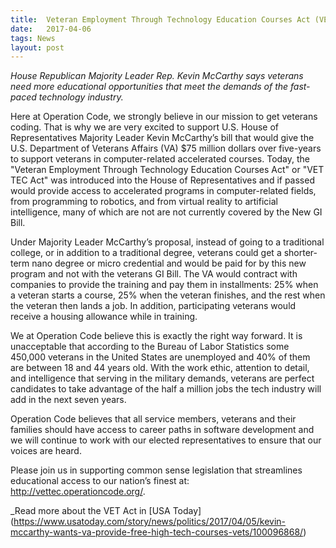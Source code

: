 ```yaml
---
title:  Veteran Employment Through Technology Education Courses Act (VET TEC Act)
date:   2017-04-06
tags: News
layout: post
---
```

_House Republican Majority Leader Rep. Kevin McCarthy says veterans need more educational opportunities that meet the demands of the fast-paced technology industry._

Here at Operation Code, we strongly believe in our mission to get veterans coding. That is why we are very excited to support U.S. House of Representatives Majority Leader Kevin McCarthy’s bill that would give the U.S. Department of Veterans Affairs (VA) $75 million dollars over five-years to support veterans in computer-related accelerated courses.
Today, the "Veteran Employment Through Technology Education Courses Act" or "VET TEC Act" was introduced into the House of Representatives and if passed would provide access to accelerated programs in computer-related fields, from programming to robotics, and from virtual reality to artificial intelligence, many of which are not are not currently covered by the New GI Bill.

Under Majority Leader McCarthy’s proposal, instead of going to a traditional college, or in addition to a traditional degree, veterans could get a shorter-term nano degree or micro credential and would be paid for by this new program and not with the veterans GI Bill. The VA would contract with companies to provide the training and pay them in installments: 25% when a veteran starts a course, 25% when the veteran finishes, and the rest when the veteran then lands a job. In addition, participating veterans would receive a housing allowance while in training.

We at Operation Code believe this is exactly the right way forward. It is unacceptable that according to the Bureau of Labor Statistics some 450,000 veterans in the United States are unemployed and 40% of them are between 18 and 44 years old. With the work ethic, attention to detail, and intelligence that serving in the military demands, veterans are perfect candidates to take advantage of the half a million jobs the tech industry will add in the next seven years.

Operation Code believes that all service members, veterans and their families should have access to career paths in software development and we will continue to work with our elected representatives to ensure that our voices are heard.

Please join us in supporting common sense legislation that streamlines educational access to our nation’s finest at: http://vettec.operationcode.org/.

_Read more about the VET Act in [USA Today] (https://www.usatoday.com/story/news/politics/2017/04/05/kevin-mccarthy-wants-va-provide-free-high-tech-courses-vets/100096868/)
